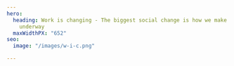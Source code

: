 ```yaml
---
hero:
  heading: Work is changing - The biggest social change is how we make money is now
    underway
  maxWidthPX: "652"
seo:
  image: "/images/w-i-c.png"

---
```

